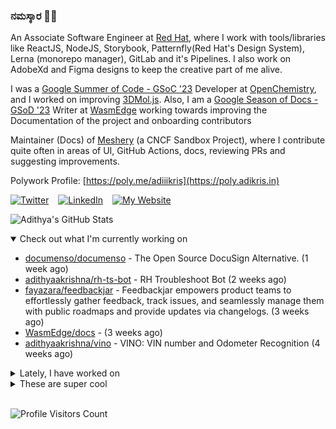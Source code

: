 ### ನಮಸ್ಕಾರ 🙏🏼
  
An Associate Software Engineer at [Red Hat](https://www.redhat.com), where I work with tools/libraries like ReactJS, NodeJS, Storybook, Patternfly(Red Hat's Design System), Lerna (monorepo manager), GitLab and it's Pipelines. I also work on AdobeXd and Figma designs to keep the creative part of me alive.

I was a [Google Summer of Code - GSoC '23](https://summerofcode.withgoogle.com/) Developer at [OpenChemistry](https://openchemistry.org), and I worked on improving [3DMol.js](https://github.com/3dmol/3Dmol.js). Also, I am a [Google Season of Docs - GSoD '23](https://developers.google.com/season-of-docs) Writer at [WasmEdge](https://github.com/WasmEdge) working towards improving the Documentation of the project and onboarding contributors

Maintainer (Docs) of [Meshery](https://github.com/meshery) (a CNCF Sandbox Project), where I contribute quite often in areas of UI, GitHub Actions, docs, reviewing PRs and suggesting improvements.

Polywork Profile: [https://poly.me/adiiikris](https://poly.adikris.in)

[![Twitter](https://img.shields.io/badge/-@adii_kris-%231DA1F2?style=for-the-badge&logo=twitter&logoColor=ffffff)](https:/twitter.adikris.in) &ensp;
[![LinkedIn](https://img.shields.io/badge/-Adithya%20Krishna-%230A67C3?style=for-the-badge&logo=linkedin&logoColor=ffffff)](https://linkedin.adikris.in/) &ensp;
[![My Website](https://img.shields.io/badge/-My%20Website-%230A67C3?style=for-the-badge)](https://adikris.in/)



![Adithya's GitHub Stats](https://github-readme-stats.vercel.app/api?username=adithyaakrishna&show_icons=true&hide_border=true&title_color=fff&icon_color=79ff97&text_color=9f9f9f&bg_color=151515)


<details open="true">
  <summary>Check out what I'm currently working on</summary>
  
  - [documenso/documenso](https://github.com/documenso/documenso) - The Open Source DocuSign Alternative. (1 week ago)
  - [adithyaakrishna/rh-ts-bot](https://github.com/adithyaakrishna/rh-ts-bot) - RH Troubleshoot Bot (2 weeks ago)
  - [fayazara/feedbackjar](https://github.com/fayazara/feedbackjar) - Feedbackjar empowers product teams to effortlessly gather feedback, track issues, and seamlessly manage them with public roadmaps and provide updates via changelogs. (3 weeks ago)
  - [WasmEdge/docs](https://github.com/WasmEdge/docs) -  (3 weeks ago)
  - [adithyaakrishna/vino](https://github.com/adithyaakrishna/vino) - VINO: VIN number and Odometer Recognition (4 weeks ago)
</details>

<details>
  <summary>Lately, I have worked on</summary>
  
  - [feat: added sitemap and updated links](https://github.com/tigerbeetle/docs/pull/32) on [tigerbeetle/docs](https://github.com/tigerbeetle/docs) (3 days ago)
  - [chore: combined buttons, simplified formatters and mappers](https://github.com/documenso/documenso/pull/529) on [documenso/documenso](https://github.com/documenso/documenso) (3 days ago)
  - [fix: typo in `dx` script](https://github.com/documenso/documenso/pull/474) on [documenso/documenso](https://github.com/documenso/documenso) (1 week ago)
  - [feat: added password validation](https://github.com/documenso/documenso/pull/469) on [documenso/documenso](https://github.com/documenso/documenso) (1 week ago)
  - [fix: sharp corners of signing card](https://github.com/documenso/documenso/pull/462) on [documenso/documenso](https://github.com/documenso/documenso) (1 week ago)
</details>

<details>
  <summary>These are super cool</summary>
  
  - [otterize/docs](https://github.com/otterize/docs) -  (1 week ago)
  - [makeplane/plane](https://github.com/makeplane/plane) - 🔥 🔥 🔥 Open Source JIRA, Linear and Height Alternative. Plane helps you track your issues, epics, and product roadmaps in the simplest way possible. (1 week ago)
  - [harness/gitness](https://github.com/harness/gitness) - Gitness is an Open Source developer platform with Source Control management, Continuous Integration and Continuous Delivery. (2 weeks ago)
  - [akitasoftware/akita-cli](https://github.com/akitasoftware/akita-cli) - The Akita CLI helps you make sense of API traffic. Passively watch API traffic with apidump. Model API behavior with apispec. Compare API behavior with apidiff. (2 weeks ago)
  - [ucsd-creativitylab/graphologue](https://github.com/ucsd-creativitylab/graphologue) - Use GPT-4 to stream diagrams, instead of tokens, in real-time! (UIST 2023 Paper) (2 weeks ago)
</details>

<br> 

![Profile Visitors Count](https://profile-counter.glitch.me/adithyaakrishna/count.svg)
